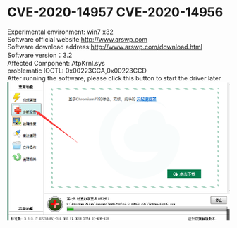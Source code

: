 # CVE-2020-14957 CVE-2020-14956
Experimental environment: win7 x32  
Software official website:http://www.arswp.com  
Software download address:http://www.arswp.com/download.html  
Software version：3.2  
Affected Component: AtpKrnl.sys     
problematic IOCTL: 0x00223CCA,0x00223CCD    
After running the software, please click this button to start the driver later  
![](https://github.com/y5s5k5/POC/blob/master/1.png)   
